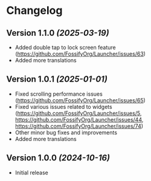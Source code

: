 Changelog
==========

Version 1.1.0 *(2025-03-19)*
----------------------------

* Added double tap to lock screen feature (https://github.com/FossifyOrg/Launcher/issues/63)
* Added more translations

Version 1.0.1 *(2025-01-01)*
----------------------------

* Fixed scrolling performance issues (https://github.com/FossifyOrg/Launcher/issues/65)
* Fixed various issues related to widgets (https://github.com/FossifyOrg/Launcher/issues/5, https://github.com/FossifyOrg/Launcher/issues/44, https://github.com/FossifyOrg/Launcher/issues/74)
* Other minor bug fixes and improvements
* Added more translations


Version 1.0.0 *(2024-10-16)*
----------------------------

* Initial release
